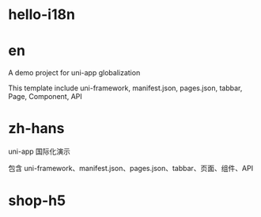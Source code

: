 # hello-i18n

# en

A demo project for uni-app globalization

This template include uni-framework, manifest.json, pages.json, tabbar, Page, Component, API


# zh-hans

uni-app 国际化演示

包含 uni-framework、manifest.json、pages.json、tabbar、页面、组件、API

# shop-h5
